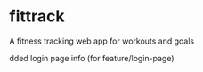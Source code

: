 # fittrack
A fitness tracking web app for workouts and goals

dded login page info (for feature/login-page)
